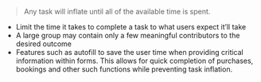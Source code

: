> Any task will inflate until all of the available time is spent.

- Limit the time it takes to complete a task to what users expect it’ll take
- A large group may contain only a few meaningful contributors to the desired outcome
- Features such as autofill to save the user time when providing critical information within forms. This allows for quick completion of purchases, bookings and other such functions while preventing task inflation.